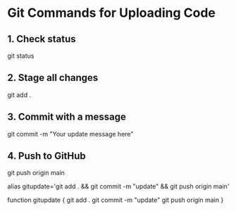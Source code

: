# Git Commands for Uploading Code

## 1. Check status

git status



## 2. Stage all changes

git add .


## 3. Commit with a message

git commit -m "Your update message here"


## 4. Push to GitHub

git push origin main



alias gitupdate='git add . && git commit -m "update" && git push origin main'


function gitupdate {
  git add .
  git commit -m "update"
  git push origin main
}

